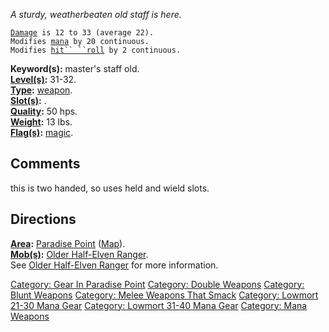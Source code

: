 *A sturdy, weatherbeaten old staff is here.*

[`Damage`](Melee_Weapon_Values "wikilink")` is 12 to 33 (average 22).`  
`Modifies `[`mana`](Mana_Points "wikilink")` by 20 continuous.`  
`Modifies `[`hit`` ``roll`](Hit_Roll "wikilink")` by 2 continuous.`

**Keyword(s):** master's staff old.  
**[Level(s)](Object_Level "wikilink"):** 31-32.  
**[Type](:Category:_Object_Types "wikilink"):**
[weapon](:Category:_Melee_Weapons "wikilink").  
**[Slot(s)](Object_Slots "wikilink"):** <wielded>.  
**[Quality](Object_Quality "wikilink"):** 50 hps.  
**[Weight](Object_Weight "wikilink"):** 13 lbs.  
**[Flag(s)](:Category:_Object_Flags "wikilink"):**
[magic](Magic_Flag "wikilink").  

## Comments

this is two handed, so uses held and wield slots.

## Directions

**[Area](:Category:_Areas "wikilink"):** [Paradise
Point](:Category:_Paradise_Point "wikilink")
([Map](Paradise_Point_Map "wikilink")).  
**[Mob(s)](:Category:_Mobs "wikilink"):** [Older Half-Elven
Ranger](Older_Half-Elven_Ranger "wikilink").  
See [Older Half-Elven Ranger](Older_Half-Elven_Ranger "wikilink") for
more information.  

[Category: Gear In Paradise
Point](Category:_Gear_In_Paradise_Point "wikilink") [Category: Double
Weapons](Category:_Double_Weapons "wikilink") [Category: Blunt
Weapons](Category:_Blunt_Weapons "wikilink") [Category: Melee Weapons
That Smack](Category:_Melee_Weapons_That_Smack "wikilink") [Category:
Lowmort 21-30 Mana Gear](Category:_Lowmort_21-30_Mana_Gear "wikilink")
[Category: Lowmort 31-40 Mana
Gear](Category:_Lowmort_31-40_Mana_Gear "wikilink") [Category: Mana
Weapons](Category:_Mana_Weapons "wikilink")
